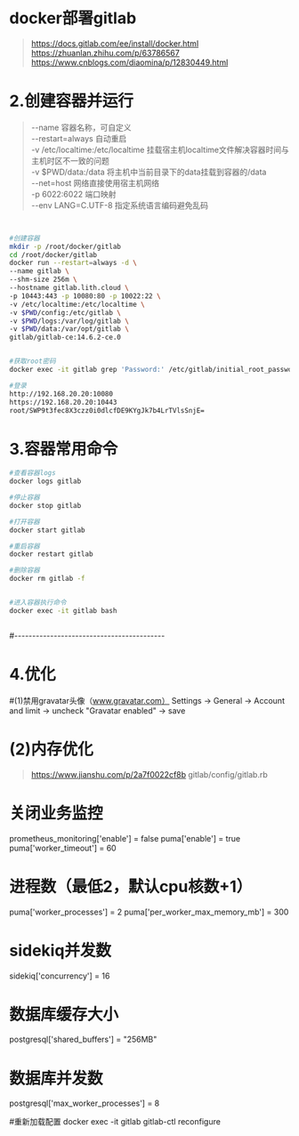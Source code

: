 # docker部署gitlab
> https://docs.gitlab.com/ee/install/docker.html
> https://zhuanlan.zhihu.com/p/63786567
> https://www.cnblogs.com/diaomina/p/12830449.html


# 2.创建容器并运行
> --name 容器名称，可自定义  
> --restart=always 自动重启  
> -v /etc/localtime:/etc/localtime 挂载宿主机localtime文件解决容器时间与主机时区不一致的问题  
> -v $PWD/data:/data 将主机中当前目录下的data挂载到容器的/data  
> --net=host 网络直接使用宿主机网络  
> -p 6022:6022 端口映射  
> --env LANG=C.UTF-8  指定系统语言编码避免乱码

``` bash

 
#创建容器
mkdir -p /root/docker/gitlab
cd /root/docker/gitlab
docker run --restart=always -d \
--name gitlab \
--shm-size 256m \
--hostname gitlab.lith.cloud \
-p 10443:443 -p 10080:80 -p 10022:22 \
-v /etc/localtime:/etc/localtime \
-v $PWD/config:/etc/gitlab \
-v $PWD/logs:/var/log/gitlab \
-v $PWD/data:/var/opt/gitlab \
gitlab/gitlab-ce:14.6.2-ce.0


#获取root密码
docker exec -it gitlab grep 'Password:' /etc/gitlab/initial_root_password

#登录
http://192.168.20.20:10080
https://192.168.20.20:10443
root/SWP9t3fec8X3czz0i0dlcfDE9KYgJk7b4LrTVlsSnjE=

```

# 3.容器常用命令

``` bash
#查看容器logs
docker logs gitlab

#停止容器
docker stop gitlab

#打开容器
docker start gitlab

#重启容器
docker restart gitlab

#删除容器
docker rm gitlab -f


#进入容器执行命令
docker exec -it gitlab bash



```


 


#------------------------------------------
# 4.优化

#(1)禁用gravatar头像（www.gravatar.com）
Settings -> General -> Account and limit -> uncheck "Gravatar enabled" -> save


# (2)内存优化
> https://www.jianshu.com/p/2a7f0022cf8b
> gitlab/config/gitlab.rb

# 关闭业务监控
prometheus_monitoring['enable'] = false
puma['enable'] = true
puma['worker_timeout'] = 60
# 进程数（最低2，默认cpu核数+1）
puma['worker_processes'] = 2
puma['per_worker_max_memory_mb'] = 300
# sidekiq并发数
sidekiq['concurrency'] = 16
# 数据库缓存大小
postgresql['shared_buffers'] = "256MB"
# 数据库并发数
postgresql['max_worker_processes'] = 8


#重新加载配置
docker exec -it gitlab gitlab-ctl reconfigure